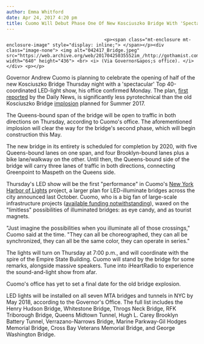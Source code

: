 ```yaml
---
author: Emma Whitford
date: Apr 24, 2017 4:20 pm
title: Cuomo Will Debut Phase One Of New Kosciuszko Bridge With 'Spectacular' Light Show Thursday
---
```


	
										<p><span class="mt-enclosure mt-enclosure-image" style="display: inline;"> </span></p><div class="image-none"> <img alt="042417_Bridge.jpeg" src="https://web.archive.org/web/20170425035552im_/http://gothamist.com/attachments/nyc_ewhitford/042417_Bridge.jpeg" width="640" height="436"> <br> <i> (Via Governor&apos;s office). </i></div> <p></p>

<p>Governor Andrew Cuomo is planning to celebrate the opening of half of the new Kosciuszko Bridge Thursday night with a &apos;spectacular&apos; Top 40-coordinated LED-light show, his office confirmed Monday. The plan, <a href="https://web.archive.org/web/20170425035552/http://www.nydailynews.com/new-york/kosciuszko-bridge-flashy-thursday-debut-featuring-cuomo-article-1.3089276">first reported</a> by the Daily News, is significantly less pyrotechnical than the old Kosciuszko Bridge <a href="https://web.archive.org/web/20170425035552/http://gothamist.com/2017/02/22/bridge_bye.php">implosion</a> planned for Summer 2017. </p>

<p>The Queens-bound span of the bridge will be open to traffic in both directions on Thursday, according to Cuomo&apos;s office. The aforementioned implosion will clear the way for the bridge&apos;s second phase, which will begin construction this May. </p>

<p>The new bridge in its entirety is scheduled for completion by 2020, with five Queens-bound lanes on one span, and four Brooklyn-bound lanes plus a bike lane/walkway on the other. Until then, the Queens-bound side of the bridge will carry three lanes of traffic in both directions, connecting Greenpoint to Maspeth on the Queens side. </p>

<p>Thursday&apos;s LED show will be the first &quot;performance&quot; in Cuomo&apos;s <a href="https://web.archive.org/web/20170425035552/http://gothamist.com/2016/10/06/ny_bridges_tolls_light_art.php#photo-1">New York Harbor of Lights</a> project, a larger plan for LED-illuminate bridges across the city announced last October. Cuomo, who is a big fan of large-scale infrastructure projects (<a href="https://web.archive.org/web/20170425035552/http://gothamist.com/2017/01/05/andrew_cuomo_budget_hypocrisy.php"></a><a href="https://web.archive.org/web/20170425035552/http://gothamist.com/2017/01/05/andrew_cuomo_budget_hypocrisy.php">available funding notwithstanding</a>), waxed on the &quot;limitless&quot; possibilities of illuminated bridges: as eye candy, and as tourist magnets. </p>

<p>&quot;Just imagine the possibilities when you illuminate all of those crossings,&quot; Cuomo said at the time. &quot;They can all be choreographed, they can all be synchronized, they can all be the same color, they can operate in series.&quot; </p>

<p>The lights will turn on Thursday at 7:00 p.m., and will coordinate with the spire of the Empire State Building. Cuomo will stand by the bridge for some remarks, alongside massive speakers. Tune into iHeartRadio to experience the sound-and-light show from afar. </p>

<p>Cuomo&apos;s office has yet to set a final date for the old bridge explosion. </p>

<p>LED lights will be installed on all seven MTA bridges and tunnels in NYC by May 2018, according to the Governor&apos;s Office. The full list includes the Henry Hudson Bridge, Whitestone Bridge, Throgs Neck Bridge, RFK Triborough Bridge, Queens Midtown Tunnel, Hugh L. Carey Brooklyn Battery Tunnel, Verrazano-Narrows Bridge, Marine Parkway-Gil Hodges Memorial Bridge, Cross Bay Veterans Memorial Bridge, and George Washington Bridge.</p>					
										
									
				